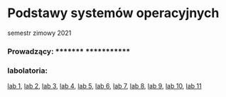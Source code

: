 # Podstawy systemów operacyjnych
semestr zimowy 2021
### Prowadzący: ******* ***********

### labolatoria:
<a href="lab 1">lab 1</a>,
<a href="lab 2">lab 2</a>,
<a href="lab 3">lab 3</a>,
<a href="lab 4">lab 4</a>,
<a href="lab 5">lab 5</a>,
<a href="lab 6">lab 6</a>,
<a href="lab 7">lab 7</a>,
<a href="lab 8">lab 8</a>,
<a href="lab 9">lab 9</a>,
<a href="lab 10">lab 10</a>,
<a href="lab 11">lab 11</a>
